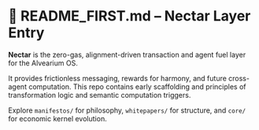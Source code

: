 # 🍯 README_FIRST.md – Nectar Layer Entry

**Nectar** is the zero-gas, alignment-driven transaction and agent fuel layer for the Alvearium OS.

It provides frictionless messaging, rewards for harmony, and future cross-agent computation. This repo contains early scaffolding and principles of transformation logic and semantic computation triggers.

Explore `manifestos/` for philosophy, `whitepapers/` for structure, and `core/` for economic kernel evolution.
